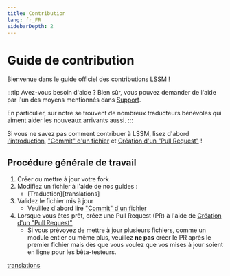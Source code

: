 ```yaml
---
title: Contribution
lang: fr_FR
sidebarDepth: 2
---
```


# Guide de contribution

Bienvenue dans le guide officiel des contributions LSSM !

:::tip Avez-vous besoin d'aide ?
Bien sûr, vous pouvez demander de l'aide par l'un des moyens mentionnés dans [Support][support].

En particulier, sur notre <discord/> se trouvent de nombreux traducteurs bénévoles qui aiment aider les nouveaux arrivants aussi.
:::

Si vous ne savez pas comment contribuer à LSSM, lisez d'abord [l'introduction][introduction], ["Commit" d'un fichier][commit] et [Création d'un "Pull Request"][pr] !

## Procédure générale de travail

1. Créer ou mettre à jour votre fork
2. Modifiez un fichier à l'aide de nos guides :
   * [Traduction][translations]
3. Validez le fichier mis à jour
   * Veuillez d'abord lire ["Commit" d'un fichier][commit]
4. Lorsque vous êtes prêt, créez une Pull Request (PR) à l'aide de [Création d'un "Pull Request"][pr]
   * Si vous prévoyez de mettre à jour plusieurs fichiers, comme un module entier ou même plus, veuillez **ne pas** créer le PR après le premier fichier mais dès que vous voulez que vos mises à jour soient en ligne pour les bêta-testeurs.

[introduction]: ./contributing/introduction.md
[commit]: ./contributing/committing.md
[pr]: ./contributing/prs.md
[support]: ./support.md
[translations](./contributing/translations.md)

<!-- ==START_FOOTER== Do NOT edit anything below this line! Any edits will be removed as content is auto generated! -->
[lssm.status]: https://status.lss-manager.de/
[lssm.discord]: https://discord.gg/RcTNjpB
[lssm.userscript]: https://v4.lss-manager.de/lssm-v4.user.js
[lssm.donations]: https://donate.lss-manager.de/
[docs]: https://docs.lss-manager.de/
[docs.home]: /fr_FR/
[docs.apps]: /fr_FR/apps.md
[docs.appstore]: /fr_FR/appstore.md
[docs.bugs]: /fr_FR/bugs.md
[docs.error_report]: /fr_FR/error_report.md
[docs.faq]: /fr_FR/faq.md
[docs.metadata]: /fr_FR/metadata.md
[docs.other]: /fr_FR/other.md
[docs.settings]: /fr_FR/settings.md
[docs.suggestions]: /fr_FR/suggestions.md
[docs.support]: /fr_FR/support.md
[games.self]: https://operateur112.fr
[tampermonkey]: https://tampermonkey.net/
[github]: https://github.com/LSS-Manager/LSSM-V.4
[github.issues]: https://github.com/LSS-Manager/LSSM-V.4/issues
[github.issues.open]: https://github.com/LSS-Manager/LSSM-V.4/issues?q=is%3Aissue+is%3Aopen+label%3Abug